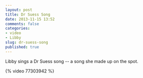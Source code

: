 ```yaml
---
layout: post
title: Dr Suess Song
date: 2013-11-15 13:52
comments: false
categories:
- video
- Libby
slug: dr-suess-song
published: true
---
```

Libby sings a Dr Suess song -- a song she made up on the spot.

{% video 77303942 %}
